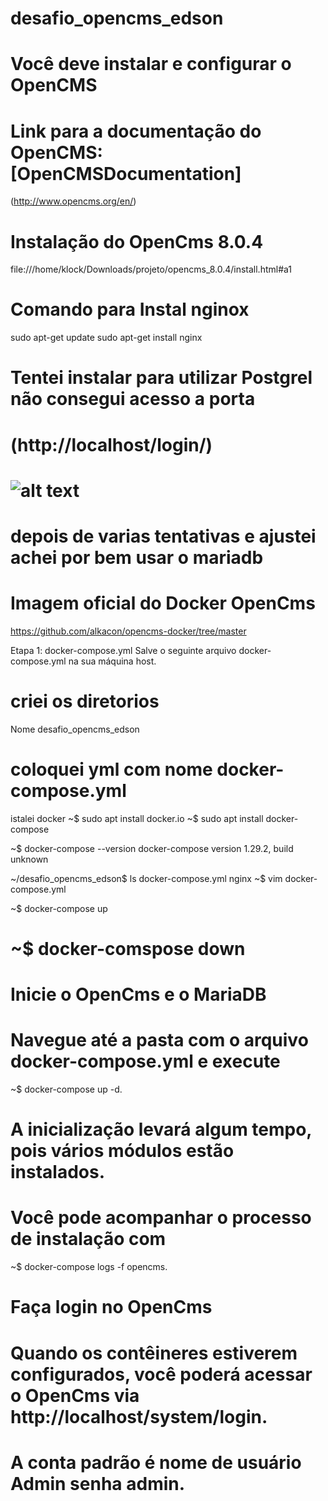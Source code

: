 # desafio_opencms_edson
# Você deve instalar e configurar o OpenCMS
# Link para a documentação do OpenCMS: [OpenCMSDocumentation]
(http://www.opencms.org/en/)

# Instalação do OpenCms 8.0.4
file:///home/klock/Downloads/projeto/opencms_8.0.4/install.html#a1

# Comando para Instal nginox
sudo apt-get update
sudo apt-get install nginx


# Tentei instalar para utilizar Postgrel não consegui acesso a porta 
# (http://localhost/login/)
# ![alt text](image.png) 
# depois de varias tentativas e ajustei achei por bem usar o mariadb


# Imagem oficial do Docker OpenCms
https://github.com/alkacon/opencms-docker/tree/master

Etapa 1: docker-compose.yml
Salve o seguinte arquivo docker-compose.yml na sua máquina host.

# criei os diretorios 
Nome desafio_opencms_edson

# coloquei yml com nome docker-compose.yml
istalei docker
~$ sudo apt  install docker.io 
~$ sudo apt  install docker-compose

~$ docker-compose --version
docker-compose version 1.29.2, build unknown

~/desafio_opencms_edson$ ls
docker-compose.yml  nginx
~$ vim docker-compose.yml

~$ docker-compose up
# ~$ docker-comspose down

# Inicie o OpenCms e o MariaDB
# Navegue até a pasta com o arquivo docker-compose.yml e execute 
~$ docker-compose up -d.

# A inicialização levará algum tempo, pois vários módulos estão instalados.

# Você pode acompanhar o processo de instalação com 
~$ docker-compose logs -f opencms.

# Faça login no OpenCms
# Quando os contêineres estiverem configurados, você poderá acessar o OpenCms via http://localhost/system/login.

# A conta padrão é nome de usuário Admin senha admin.
